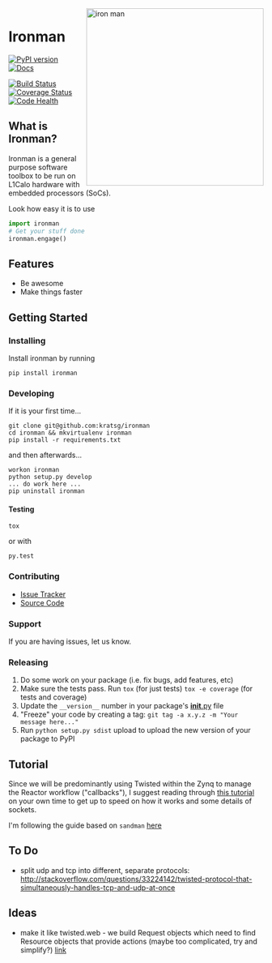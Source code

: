 <img src="http://i.imgur.com/qjeYbqX.png" width="350" align="right" alt="iron man" />

# Ironman

[![PyPI version](https://badge.fury.io/py/ironman.svg)](https://badge.fury.io/py/ironman) [![Docs](https://img.shields.io/badge/docs-latest-brightgreen.svg?style=flat)](http://iron-man.readthedocs.org/en/latest/intro.html)

[![Build Status](https://travis-ci.org/kratsg/ironman.svg?branch=master)](https://travis-ci.org/kratsg/ironman) [![Coverage Status](https://coveralls.io/repos/kratsg/ironman/badge.svg?branch=master&service=github)](https://coveralls.io/github/kratsg/ironman?branch=master) [![Code Health](https://landscape.io/github/kratsg/ironman/master/landscape.svg?style=flat)](https://landscape.io/github/kratsg/ironman/master)

## What is Ironman?

Ironman is a general purpose software toolbox to be run on L1Calo hardware with embedded processors (SoCs).

Look how easy it is to use

```python
import ironman
# Get your stuff done
ironman.engage()
```

## Features

- Be awesome
- Make things faster

## Getting Started

### Installing

Install ironman by running

```
pip install ironman
```

### Developing

If it is your first time...

```
git clone git@github.com:kratsg/ironman
cd ironman && mkvirtualenv ironman
pip install -r requirements.txt
```

and then afterwards...

```
workon ironman
python setup.py develop
... do work here ...
pip uninstall ironman
```

#### Testing

```
tox
```

or with

```
py.test
```

### Contributing

- [Issue Tracker](https://github.com/kratsg/ironman/issues)
- [Source Code](https://github.com/kratsg/ironman)

### Support

If you are having issues, let us know.

### Releasing

1. Do some work on your package (i.e. fix bugs, add features, etc)
1. Make sure the tests pass. Run `tox` (for just tests) `tox -e coverage` (for tests and coverage)
1. Update the `__version__` number in your package's [__init__.py](ironman/__init__.py) file
1. "Freeze" your code by creating a tag: `git tag -a x.y.z -m "Your message here..."`
1. Run `python setup.py sdist` upload to upload the new version of your package to PyPI

## Tutorial

Since we will be predominantly using Twisted within the Zynq to manage the Reactor workflow ("callbacks"), I suggest reading through [this tutorial](http://krondo.com/?page_id=1327) on your own time to get up to speed on how it works and some details of sockets.

I'm following the guide based on `sandman` [here](https://www.jeffknupp.com/blog/2013/08/16/open-sourcing-a-python-project-the-right-way/)

## To Do

- split udp and tcp into different, separate protocols: http://stackoverflow.com/questions/33224142/twisted-protocol-that-simultaneously-handles-tcp-and-udp-at-once

## Ideas

- make it like twisted.web - we build Request objects which need to find Resource objects that provide actions (maybe too complicated, try and simplify?) [link](http://twistedmatrix.com/trac/browser/trunk/twisted/web)


